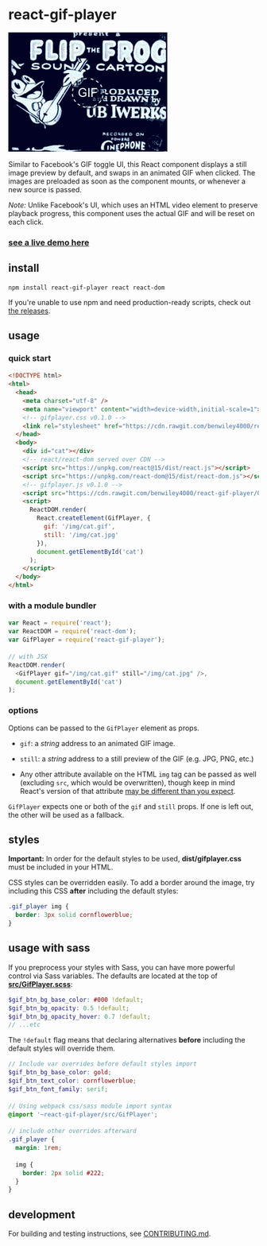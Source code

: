 # react-gif-player

![react-gif-player in action](demo.gif)

Similar to Facebook's GIF toggle UI, this React component displays a still image preview by default, and swaps in an animated GIF when clicked. The images are preloaded as soon as the component mounts, or whenever a new source is passed.

*Note:* Unlike Facebook's UI, which uses an HTML video element to preserve playback progress, this component uses the actual GIF and will be reset on each click.

### [see a live demo here](https://benwiley4000.github.io/react-gif-player/)

## install

```
npm install react-gif-player react react-dom
```

If you're unable to use npm and need production-ready scripts, check out [the releases](https://github.com/benwiley4000/react-gif-player/releases).

## usage

### quick start

```html
<!DOCTYPE html>
<html>
  <head>
    <meta charset="utf-8" />
    <meta name="viewport" content="width=device-width,initial-scale=1">
    <!-- gifplayer.css v0.1.0 -->
    <link rel="stylesheet" href="https://cdn.rawgit.com/benwiley4000/react-gif-player/080edebfb7556fbe741f1b03467d53c18916acac/gifplayer.css">
  </head>
  <body>
    <div id="cat"></div>
    <!-- react/react-dom served over CDN -->
    <script src="https://unpkg.com/react@15/dist/react.js"></script>
    <script src="https://unpkg.com/react-dom@15/dist/react-dom.js"></script>
    <!-- gifplayer.js v0.1.0 -->
    <script src="https://cdn.rawgit.com/benwiley4000/react-gif-player/080edebfb7556fbe741f1b03467d53c18916acac/gifplayer.js"></script>
    <script>
      ReactDOM.render(
        React.createElement(GifPlayer, {
          gif: '/img/cat.gif',
          still: '/img/cat.jpg'
        }),
        document.getElementById('cat')
      );
    </script>
  </body>
</html>

```

### with a module bundler

```javascript
var React = require('react');
var ReactDOM = require('react-dom');
var GifPlayer = require('react-gif-player');

// with JSX
ReactDOM.render(
  <GifPlayer gif="/img/cat.gif" still="/img/cat.jpg" />,
  document.getElementById('cat')
);
```

### options

Options can be passed to the `GifPlayer` element as props.

* `gif`: a *string* address to an animated GIF image.

* `still`: a *string* address to a still preview of the GIF (e.g. JPG, PNG, etc.)

* Any other attribute available on the HTML `img` tag can be passed as well (excluding `src`, which would be overwritten), though keep in mind React's version of that attribute [may be different than you expect](https://facebook.github.io/react/docs/dom-elements.html#all-supported-html-attributes).

`GifPlayer` expects one or both of the `gif` and `still` props. If one is left out, the other will be used as a fallback.

## styles

**Important:** In order for the default styles to be used, **dist/gifplayer.css** must be included in your HTML.

CSS styles can be overridden easily. To add a border around the image, try including this CSS **after** including the default styles:

```css
.gif_player img {
  border: 3px solid cornflowerblue;
}
```

## usage with sass

If you preprocess your styles with Sass, you can have more powerful control via Sass variables. The defaults are located at the top of [**src/GifPlayer.scss**](src/GifPlayer.scss):

```scss
$gif_btn_bg_base_color: #000 !default;
$gif_btn_bg_opacity: 0.5 !default;
$gif_btn_bg_opacity_hover: 0.7 !default;
// ...etc
```
The `!default` flag means that declaring alternatives **before** including the default styles will override them.

```scss
// Include var overrides before default styles import
$gif_btn_bg_base_color: gold;
$gif_btn_text_color: cornflowerblue;
$gif_btn_font_family: serif;

// Using webpack css/sass module import syntax
@import '~react-gif-player/src/GifPlayer';

// include other overrides afterward
.gif_player {
  margin: 1rem;

  img {
    border: 2px solid #222;
  }
}
```

## development

For building and testing instructions, see [CONTRIBUTING.md](CONTRIBUTING.md).
